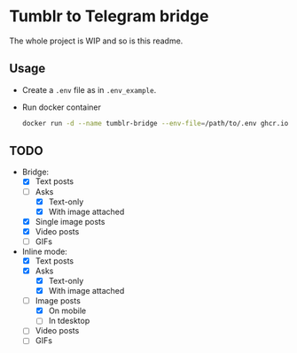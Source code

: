 # Tumblr to Telegram bridge

The whole project is WIP and so is this readme.

## Usage

- Create a `.env` file as in `.env_example`.

- Run docker container
    ```sh
    docker run -d --name tumblr-bridge --env-file=/path/to/.env ghcr.io/sillygir1/tumblr-tg-bridge:main
    ```

## TODO

- Bridge:
    - [x] Text posts
    - [ ] Asks
        - [x] Text-only
        - [x] With image attached
    - [x] Single image posts
    - [x] Video posts
    - [ ] GIFs
- Inline mode:
    - [x] Text posts
    - [x] Asks
        - [x] Text-only
        - [x] With image attached
    - [ ] Image posts
        - [x] On mobile
        - [ ] In tdesktop
    - [ ] Video posts
    - [ ] GIFs
